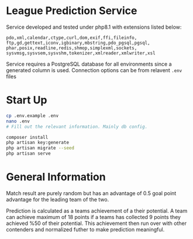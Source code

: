 # League Prediction Service

Service developed and tested under php8.1 with extensions listed below:
```
pdo,xml,calendar,ctype,curl,dom,exif,ffi,fileinfo,
ftp,gd,gettext,iconv,igbinary,mbstring,pdo_pgsql,pgsql,
phar,posix,readline,redis,shmop,simplexml,sockets,
sysvmsg,sysvsem,sysvshm,tokenizer,xmlreader,xmlwriter,xsl
```

Service requires a PostgreSQL database for all environments since a generated column is used.
Connection options can be from relavent `.env` files 

# Start Up

```bash
cp .env.example .env
nano .env
# Fill out the relevant information. Mainly db config.
```

```bash
composer install
php artisan key:generate
php artisan migrate --seed
php artisan serve
```

# General Information
Match result are purely random but has an advantage of 0.5 goal point advantage for the leading team of the two.

Prediction is calculated as a teams achievement of a their potential. A team can achieve maximum of 18 points if a teams has collected 9 points they achieved %50 of their potential. This achievement then run over with other contenders and normalized futher to make prediction meaningful.